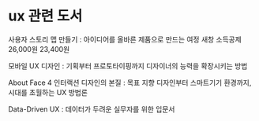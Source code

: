 # ux 관련 도서


사용자 스토리 맵 만들기 : 아이디어를 올바른 제품으로 만드는 여정 새창  소득공제	26,000원	23,400원 

모바일 UX 디자인 : 기획부터 프로토타이핑까지 디자이너의 능력을 확장시키는 방법

About Face 4 인터랙션 디자인의 본질 : 목표 지향 디자인부터 스마트기기 환경까지, 시대를 초월하는 UX 방법론

Data-Driven UX : 데이터가 두려운 실무자를 위한 입문서